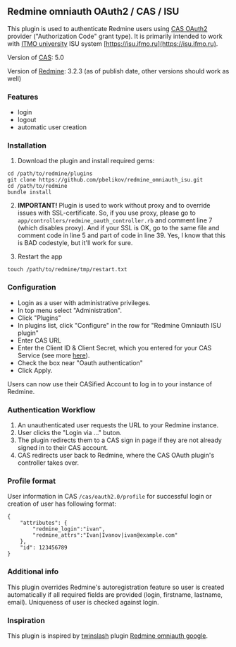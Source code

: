 ## Redmine omniauth OAuth2 / CAS / ISU

This plugin is used to authenticate Redmine users using [CAS OAuth2](https://apereo.github.io/cas/5.0.x/installation/OAuth-OpenId-Authentication.html) provider ("Authorization Code" grant type).
It is primarily intended to work with [ITMO university](http://www.ifmo.ru) ISU system [https://isu.ifmo.ru](https://isu.ifmo.ru).

Version of [CAS](https://apereo.github.io/cas): 5.0

Version of [Redmine](http://www.redmine.org/): 3.2.3 (as of publish date, other versions should work as well)

### Features

+ login
+ logout
+ automatic user creation

### Installation

1. Download the plugin and install required gems:

```console
cd /path/to/redmine/plugins
git clone https://github.com/pbelikov/redmine_omniauth_isu.git
cd /path/to/redmine
bundle install
```

2. __IMPORTANT!__ Plugin is used to work without proxy and to override issues with SSL-certificate.
So, if you use proxy, please go to `app/controllers/redmine_oauth_controller.rb` and comment line 7 
(which disables proxy). And if your SSL is OK, go to the same file and comment code in line 5 and part of code in line 39.
Yes, I know that this is BAD codestyle, but it'll work for sure.

3. Restart the app
```console
touch /path/to/redmine/tmp/restart.txt
```

### Configuration

* Login as a user with administrative privileges. 
* In top menu select "Administration".
* Click "Plugins"
* In plugins list, click "Configure" in the row for "Redmine Omniauth ISU plugin"
* Enter CAS URL
* Enter the Сlient ID & Client Secret, which you entered for your CAS Service (see more [here](https://apereo.github.io/cas/5.0.x/installation/OAuth-OpenId-Authentication.html)).
* Check the box near "Oauth authentication"
* Click Apply. 
 
Users can now use their CASified Account to log in to your instance of Redmine.

### Authentication Workflow

1. An unauthenticated user requests the URL to your Redmine instance.
2. User clicks the "Login via ..." buton.
3. The plugin redirects them to a CAS sign in page if they are not already signed in to their CAS account.
4. CAS redirects user back to Redmine, where the CAS OAuth plugin's controller takes over.


### Profile format

User information in CAS `/cas/oauth2.0/profile` for successful login or creation of user has following format:

```
{
    "attributes": {
        "redmine_login":"ivan",
        "redmine_attrs":"Ivan|Ivanov|ivan@example.com"
    },
    "id": 123456789
}
```

### Additional info

This plugin overrides Redmine's autoregistration feature so user is created automatically if all required fields
are provided (login, firstname, lastname, email). Uniqueness of user is checked against login.

### Inspiration

This plugin is inspired by [twinslash](https://github.com/twinslash) plugin [Redmine omniauth google](https://github.com/twinslash/redmine_omniauth_google).